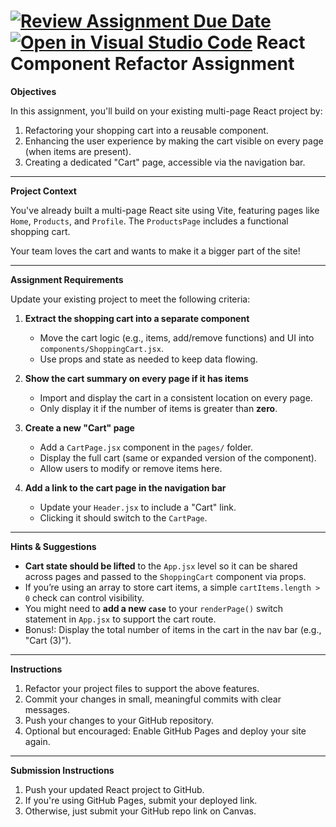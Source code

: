 [![Review Assignment Due Date](https://classroom.github.com/assets/deadline-readme-button-22041afd0340ce965d47ae6ef1cefeee28c7c493a6346c4f15d667ab976d596c.svg)](https://classroom.github.com/a/m74FmOYz)
[![Open in Visual Studio Code](https://classroom.github.com/assets/open-in-vscode-2e0aaae1b6195c2367325f4f02e2d04e9abb55f0b24a779b69b11b9e10269abc.svg)](https://classroom.github.com/online_ide?assignment_repo_id=19434991&assignment_repo_type=AssignmentRepo)
React Component Refactor Assignment
===

**Objectives**

In this assignment, you'll build on your existing multi-page React project by:

1. Refactoring your shopping cart into a reusable component.
2. Enhancing the user experience by making the cart visible on every page (when items are present).
3. Creating a dedicated "Cart" page, accessible via the navigation bar.

---

**Project Context**

You've already built a multi-page React site using Vite, featuring pages like `Home`, `Products`, and `Profile`. The `ProductsPage` includes a functional shopping cart.

Your team loves the cart and wants to make it a bigger part of the site!

---

**Assignment Requirements**

Update your existing project to meet the following criteria:

1. **Extract the shopping cart into a separate component**

   * Move the cart logic (e.g., items, add/remove functions) and UI into `components/ShoppingCart.jsx`.
   * Use props and state as needed to keep data flowing.

2. **Show the cart summary on every page if it has items**

   * Import and display the cart in a consistent location on every page.
   * Only display it if the number of items is greater than **zero**.

3. **Create a new "Cart" page**

   * Add a `CartPage.jsx` component in the `pages/` folder.
   * Display the full cart (same or expanded version of the component).
   * Allow users to modify or remove items here.

4. **Add a link to the cart page in the navigation bar**

   * Update your `Header.jsx` to include a "Cart" link.
   * Clicking it should switch to the `CartPage`.

---

**Hints & Suggestions**

* **Cart state should be lifted** to the `App.jsx` level so it can be shared across pages and passed to the `ShoppingCart` component via props.
* If you’re using an array to store cart items, a simple `cartItems.length > 0` check can control visibility.
* You might need to **add a new `case`** to your `renderPage()` switch statement in `App.jsx` to support the cart route.
* Bonus!: Display the total number of items in the cart in the nav bar (e.g., "Cart (3)").

---

**Instructions**

1. Refactor your project files to support the above features.
2. Commit your changes in small, meaningful commits with clear messages.
3. Push your changes to your GitHub repository.
4. Optional but encouraged: Enable GitHub Pages and deploy your site again.

---

**Submission Instructions**

1. Push your updated React project to GitHub.
2. If you're using GitHub Pages, submit your deployed link.
3. Otherwise, just submit your GitHub repo link on Canvas.